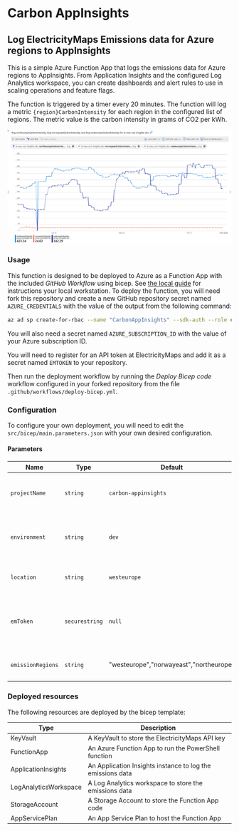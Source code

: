 Carbon AppInsights
==================

Log ElectricityMaps Emissions data for Azure regions to AppInsights
-------------------------------------------------------------------

This is a simple Azure Function App that logs the emissions data for Azure
regions to AppInsights. From Application Insights and the configured Log
Analytics workspace, you can create dashboards and alert rules to use in scaling
operations and feature flags.

The function is triggered by a timer every 20 minutes. The function will log
a metric `{region}CarbonIntensity` for each region in the configured list of
regions. The metric value is the carbon intensity in grams of CO2 per kWh.

![Example AppInsights Dashboard](./docs/images/log-weu-co2-insights-dev.png)

### Usage

This function is designed to be deployed to Azure as a Function App with the
included _GitHub Workflow_ using bicep. See [the local guide](docs/usage-local.md)
for instructions your local workstation.
To deploy the function, you will need fork this repository and create a new
GitHub repository secret named `AZURE_CREDENTIALS` with the value of the output
from the following command:

```bash
az ad sp create-for-rbac --name "CarbonAppInsights" --sdk-auth --role contributor --scopes /subscriptions/<SUBSCRIPTION_ID>
```

You will also need a secret named `AZURE_SUBSCRIPTION_ID` with the value of your
Azure subscription ID.

You will need to register for an API token at ElectricityMaps and add it as a
secret named `EMTOKEN` to your repository.

Then run the deployment workflow by running the _Deploy Bicep code_ workflow
configured in your forked repository from the file
`.github/workflows/deploy-bicep.yml`.

### Configuration

To configure your own deployment, you will need to edit the
`src/bicep/main.parameters.json` with your own desired configuration.

#### Parameters

| Name | Type | Default | Description |
| --- | --- | --- | --- |
|`projectName`|`string`|`carbon-appinsights`|The name of the project. Used in naming resources|
|`environment`|`string`|`dev`|The name of the environment. Used in naming resources|
|`location`|`string`|`westeurope`|The Azure region to deploy the resources to|
|`emToken`|`securestring`|`null`|The ElectricityMaps API token. Should be specified in cmdline with env var|
|`emissionRegions`|`string`|"westeurope","norwayeast","northeurope"|The list of regions to log emissions data for|

### Deployed resources

The following resources are deployed by the bicep template:

| Type | Description |
| --- | --- |
|KeyVault|A KeyVault to store the ElectricityMaps API key|
|FunctionApp|An Azure Function App to run the PowerShell function|
|ApplicationInsights|An Application Insights instance to log the emissions data|
|LogAnalyticsWorkspace|A Log Analytics workspace to store the emissions data|
|StorageAccount|A Storage Account to store the Function App code|
|AppServicePlan|An App Service Plan to host the Function App|
